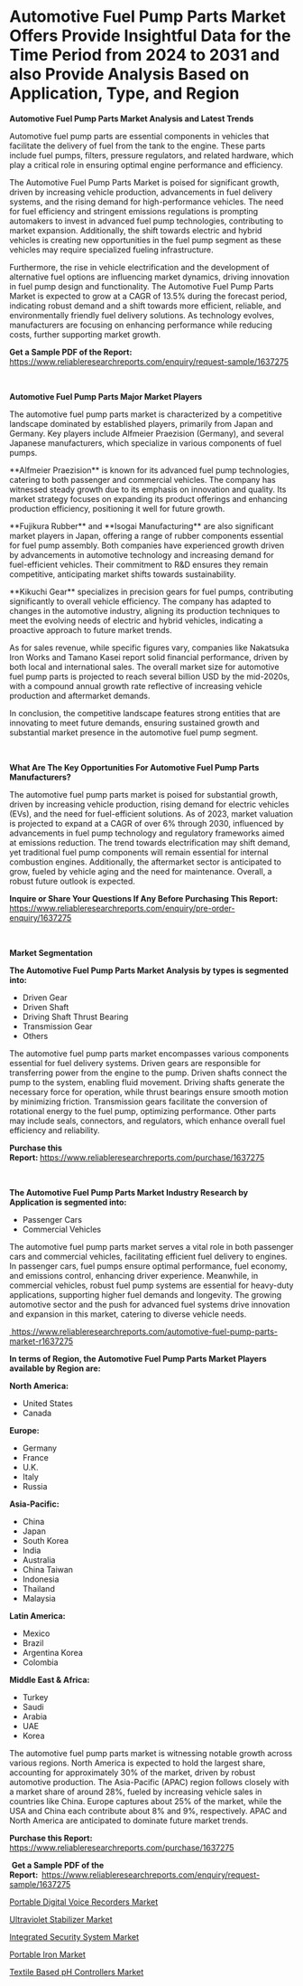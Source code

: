 <p><h1>Automotive Fuel Pump Parts Market Offers Provide Insightful Data for the Time Period from 2024 to 2031 and also Provide Analysis Based on Application, Type, and Region</h1></p><p><strong>Automotive Fuel Pump Parts Market Analysis and Latest Trends</strong></p>
<p><p>Automotive fuel pump parts are essential components in vehicles that facilitate the delivery of fuel from the tank to the engine. These parts include fuel pumps, filters, pressure regulators, and related hardware, which play a critical role in ensuring optimal engine performance and efficiency.</p><p>The Automotive Fuel Pump Parts Market is poised for significant growth, driven by increasing vehicle production, advancements in fuel delivery systems, and the rising demand for high-performance vehicles. The need for fuel efficiency and stringent emissions regulations is prompting automakers to invest in advanced fuel pump technologies, contributing to market expansion. Additionally, the shift towards electric and hybrid vehicles is creating new opportunities in the fuel pump segment as these vehicles may require specialized fueling infrastructure.</p><p>Furthermore, the rise in vehicle electrification and the development of alternative fuel options are influencing market dynamics, driving innovation in fuel pump design and functionality. The Automotive Fuel Pump Parts Market is expected to grow at a CAGR of 13.5% during the forecast period, indicating robust demand and a shift towards more efficient, reliable, and environmentally friendly fuel delivery solutions. As technology evolves, manufacturers are focusing on enhancing performance while reducing costs, further supporting market growth.</p></p>
<p><strong>Get a Sample PDF of the Report:&nbsp;</strong> <a href="https://www.reliableresearchreports.com/enquiry/request-sample/1637275">https://www.reliableresearchreports.com/enquiry/request-sample/1637275</a></p>
<p>&nbsp;</p>
<p><strong>Automotive Fuel Pump Parts Major Market Players</strong></p>
<p><p>The automotive fuel pump parts market is characterized by a competitive landscape dominated by established players, primarily from Japan and Germany. Key players include Alfmeier Praezision (Germany), and several Japanese manufacturers, which specialize in various components of fuel pumps.</p><p>**Alfmeier Praezision** is known for its advanced fuel pump technologies, catering to both passenger and commercial vehicles. The company has witnessed steady growth due to its emphasis on innovation and quality. Its market strategy focuses on expanding its product offerings and enhancing production efficiency, positioning it well for future growth.</p><p>**Fujikura Rubber** and **Isogai Manufacturing** are also significant market players in Japan, offering a range of rubber components essential for fuel pump assembly. Both companies have experienced growth driven by advancements in automotive technology and increasing demand for fuel-efficient vehicles. Their commitment to R&D ensures they remain competitive, anticipating market shifts towards sustainability.</p><p>**Kikuchi Gear** specializes in precision gears for fuel pumps, contributing significantly to overall vehicle efficiency. The company has adapted to changes in the automotive industry, aligning its production techniques to meet the evolving needs of electric and hybrid vehicles, indicating a proactive approach to future market trends.</p><p>As for sales revenue, while specific figures vary, companies like Nakatsuka Iron Works and Tamano Kasei report solid financial performance, driven by both local and international sales. The overall market size for automotive fuel pump parts is projected to reach several billion USD by the mid-2020s, with a compound annual growth rate reflective of increasing vehicle production and aftermarket demands.</p><p>In conclusion, the competitive landscape features strong entities that are innovating to meet future demands, ensuring sustained growth and substantial market presence in the automotive fuel pump segment.</p></p>
<p>&nbsp;</p>
<p><strong>What Are The Key Opportunities For Automotive Fuel Pump Parts Manufacturers?</strong></p>
<p><p>The automotive fuel pump parts market is poised for substantial growth, driven by increasing vehicle production, rising demand for electric vehicles (EVs), and the need for fuel-efficient solutions. As of 2023, market valuation is projected to expand at a CAGR of over 6% through 2030, influenced by advancements in fuel pump technology and regulatory frameworks aimed at emissions reduction. The trend towards electrification may shift demand, yet traditional fuel pump components will remain essential for internal combustion engines. Additionally, the aftermarket sector is anticipated to grow, fueled by vehicle aging and the need for maintenance. Overall, a robust future outlook is expected.</p></p>
<p><strong>Inquire or Share Your Questions If Any Before Purchasing This Report:</strong> <a href="https://www.reliableresearchreports.com/enquiry/pre-order-enquiry/1637275">https://www.reliableresearchreports.com/enquiry/pre-order-enquiry/1637275</a></p>
<p>&nbsp;</p>
<p><strong>Market Segmentation</strong></p>
<p><strong>The Automotive Fuel Pump Parts Market Analysis by types is segmented into:</strong></p>
<p><ul><li>Driven Gear</li><li>Driven Shaft</li><li>Driving Shaft Thrust Bearing</li><li>Transmission Gear</li><li>Others</li></ul></p>
<p><p>The automotive fuel pump parts market encompasses various components essential for fuel delivery systems. Driven gears are responsible for transferring power from the engine to the pump. Driven shafts connect the pump to the system, enabling fluid movement. Driving shafts generate the necessary force for operation, while thrust bearings ensure smooth motion by minimizing friction. Transmission gears facilitate the conversion of rotational energy to the fuel pump, optimizing performance. Other parts may include seals, connectors, and regulators, which enhance overall fuel efficiency and reliability.</p></p>
<p><strong>Purchase this Report:&nbsp;</strong><a href="https://www.reliableresearchreports.com/purchase/1637275">https://www.reliableresearchreports.com/purchase/1637275</a></p>
<p>&nbsp;</p>
<p><strong>The Automotive Fuel Pump Parts Market Industry Research by Application is segmented into:</strong></p>
<p><ul><li>Passenger Cars</li><li>Commercial Vehicles</li></ul></p>
<p><p>The automotive fuel pump parts market serves a vital role in both passenger cars and commercial vehicles, facilitating efficient fuel delivery to engines. In passenger cars, fuel pumps ensure optimal performance, fuel economy, and emissions control, enhancing driver experience. Meanwhile, in commercial vehicles, robust fuel pump systems are essential for heavy-duty applications, supporting higher fuel demands and longevity. The growing automotive sector and the push for advanced fuel systems drive innovation and expansion in this market, catering to diverse vehicle needs.</p></p>
<p><a href="https://www.reliableresearchreports.com/automotive-fuel-pump-parts-market-r1637275">&nbsp;https://www.reliableresearchreports.com/automotive-fuel-pump-parts-market-r1637275</a></p>
<p><strong>In terms of Region, the Automotive Fuel Pump Parts Market Players available by Region are:</strong></p>
<p>
    <p> <strong> North America: </strong>
        <ul>
            <li>United States</li>
            <li>Canada</li>
        </ul>
        </p> 
    <p> <strong> Europe: </strong>
        <ul>
            <li>Germany</li>
            <li>France</li>
            <li>U.K.</li>
            <li>Italy</li>
            <li>Russia</li>
        </ul>
        </p> 
    <p> <strong> Asia-Pacific: </strong>
        <ul>
            <li>China</li>
            <li>Japan</li>
            <li>South Korea</li>
            <li>India</li>
            <li>Australia</li>
            <li>China Taiwan</li>
            <li>Indonesia</li>
            <li>Thailand</li>
            <li>Malaysia</li>
        </ul>
        </p> 
    <p> <strong> Latin America: </strong>
        <ul>
            <li>Mexico</li>
            <li>Brazil</li>
            <li>Argentina Korea</li>
            <li>Colombia</li>
        </ul>
        </p> 
    <p> <strong> Middle East & Africa: </strong>
        <ul>
            <li>Turkey</li>
            <li>Saudi</li>
            <li>Arabia</li>
            <li>UAE</li>
            <li>Korea</li>
        </ul>
    </p>
    </p>
<p><p>The automotive fuel pump parts market is witnessing notable growth across various regions. North America is expected to hold the largest share, accounting for approximately 30% of the market, driven by robust automotive production. The Asia-Pacific (APAC) region follows closely with a market share of around 28%, fueled by increasing vehicle sales in countries like China. Europe captures about 25% of the market, while the USA and China each contribute about 8% and 9%, respectively. APAC and North America are anticipated to dominate future market trends.</p></p>
<p><strong>Purchase this Report: </strong><a href="https://www.reliableresearchreports.com/purchase/1637275">https://www.reliableresearchreports.com/purchase/1637275</a></p>
<p>&nbsp;<strong>Get a Sample PDF of the Report:&nbsp;&nbsp;</strong><a href="https://www.reliableresearchreports.com/enquiry/request-sample/1637275">https://www.reliableresearchreports.com/enquiry/request-sample/1637275</a></p>
<p><strong></strong></p>
<p><p><a href="https://issuu.com/reportprime-2/docs/portable-digital-voice-recorders-ma_faa10f3ce41ede">Portable Digital Voice Recorders Market</a></p><p><a href="https://medium.com/@ykjnlvpu41/ultraviolet-stabilizer-market-research-report-exploring-market-size-and-revenue-analysis-for-760690b29b8a?postPublishedType=repub">Ultraviolet Stabilizer Market</a></p><p><a href="https://www.linkedin.com/pulse/global-integrated-security-system-market-trends-analysis-hzrjf?trackingId=hRR9fBVeSOG5PEbjpNTmmQ%3D%3D">Integrated Security System Market</a></p><p><a href="https://issuu.com/reportprime-2/docs/portable-iron-market-size-2030.pptx_822c508608cfe3">Portable Iron Market</a></p><p><a href="https://medium.com/@ykjnlvpu41/strategic-market-insights-into-the-global-textile-based-ph-controllers-market-2024-2031-375af6208930?postPublishedType=repub">Textile Based pH Controllers Market</a></p></p>